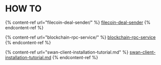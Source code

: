 # HOW TO

{% content-ref url="filecoin-deal-sender/" %}
[filecoin-deal-sender](filecoin-deal-sender/)
{% endcontent-ref %}

{% content-ref url="blockchain-rpc-service/" %}
[blockchain-rpc-service](blockchain-rpc-service/)
{% endcontent-ref %}

{% content-ref url="swan-client-installation-tutorial.md" %}
[swan-client-installation-tutorial.md](swan-client-installation-tutorial.md)
{% endcontent-ref %}

